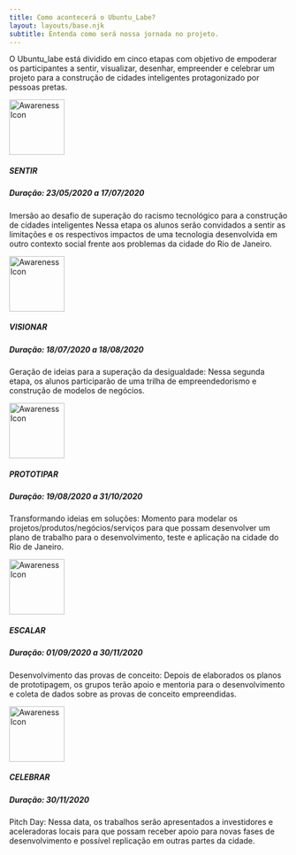 ```yaml
---
title: Como acontecerá o Ubuntu_Labe?
layout: layouts/base.njk
subtitle: Entenda como será nossa jornada no projeto.
---
```


O Ubuntu_labe está dividido em cinco etapas com objetivo de empoderar os participantes a sentir, visualizar, desenhar, empreender e celebrar um projeto para a construção de cidades inteligentes protagonizado por pessoas pretas.

<img src="https://ubuntulabe.netlify.app/images/noun_Awareness_2380685.svg" 
alt="Awareness Icon" 
width="100" 
height="100"
/>

##### SENTIR

##### Duração: 23/05/2020 a 17/07/2020

Imersão ao desafio de superação do racismo tecnológico para a construção de cidades inteligentes
Nessa etapa os alunos serão convidados a sentir as limitações e os respectivos impactos de uma tecnologia desenvolvida em outro contexto social frente aos problemas da cidade do Rio de Janeiro.

<img src="https://ubuntulabe.netlify.app/images/noun_Vision_2650573.svg" 
alt="Awareness Icon" 
width="100" 
height="100"
/>

##### VISIONAR

##### Duração: 18/07/2020 a 18/08/2020

Geração de ideias para a superação da desigualdade:
Nessa segunda etapa, os alunos participarão de uma trilha de empreendedorismo e construção de modelos de negócios.

<img src="https://ubuntulabe.netlify.app/images/noun_Prototyping_1885353.svg" 
alt="Awareness Icon" 
width="100" 
height="100"
/>

##### PROTOTIPAR

##### Duração: 19/08/2020 a 31/10/2020

Transformando ideias em soluções: Momento para modelar os projetos/produtos/negócios/serviços para que possam desenvolver um plano de trabalho para o desenvolvimento, teste e aplicação na cidade do Rio de Janeiro.

<img src="https://ubuntulabe.netlify.app/images/noun_scale up_1898080.svg" 
alt="Awareness Icon" 
width="100" 
height="100"
/>

##### ESCALAR

##### Duração: 01/09/2020 a 30/11/2020

Desenvolvimento das provas de conceito:
Depois de elaborados os planos de prototipagem, os grupos terão apoio e mentoria para o desenvolvimento e coleta de dados sobre as provas de conceito empreendidas.

<img src="https://ubuntulabe.netlify.app/images/noun_celebrate_2788745.svg" 
alt="Awareness Icon" 
width="100" 
height="100"
/>

##### CELEBRAR

##### Duração: 30/11/2020

Pitch Day: Nessa data, os trabalhos serão apresentados a investidores e aceleradoras locais para que possam receber apoio para novas fases de desenvolvimento e possível replicação em outras partes da cidade.